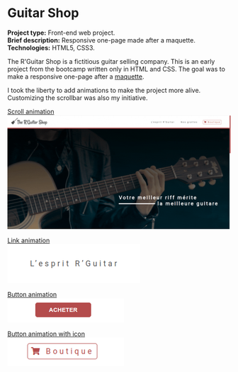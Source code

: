 # Guitar Shop

**Project type:** Front-end web project.  
**Brief description:** Responsive one-page made after a maquette.  
**Technologies:** HTML5, CSS3.  

The R'Guitar Shop is a fictitious guitar selling company. This is an early project from the bootcamp written only in HTML and CSS. The goal was to make a responsive one-page after a [maquette](https://github.com/TheLycorisRadiata/web_onepage/tree/main/maquette).  

I took the liberty to add animations to make the project more alive. Customizing the scrollbar was also my initiative.  

<ins>Scroll animation</ins>  
![](./readme/anim_scroll.gif)

<ins>Link animation</ins>  
![](./readme/anim_link.gif)

<ins>Button animation</ins>  
![](./readme/anim_btn.gif)

<ins>Button animation with icon</ins>  
![](./readme/anim_btn_icon.gif)


